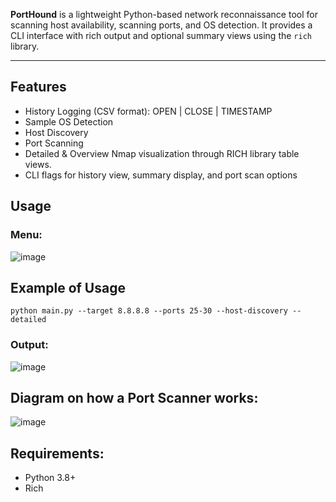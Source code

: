 
**PortHound** is a lightweight Python-based network reconnaissance tool for scanning host availability, scanning ports, and OS detection. It provides a CLI interface with rich output and optional summary views using the `rich` library.


---

## Features
- History Logging (CSV format): OPEN | CLOSE | TIMESTAMP
- Sample OS Detection
- Host Discovery
- Port Scanning
- Detailed & Overview Nmap visualization through RICH library table views.
- CLI flags for history view, summary display, and port scan options

## Usage
 ### Menu:
![image](https://github.com/user-attachments/assets/681fa634-f30f-4128-bcda-680f027d90dd)

## Example of Usage
``
python main.py --target 8.8.8.8 --ports 25-30 --host-discovery --detailed 
``
### Output:

![image](https://github.com/user-attachments/assets/e87f8c35-39bf-4c47-a175-9508a15968a0)

## Diagram on how a Port Scanner works:
![image](https://github.com/user-attachments/assets/f67e75f6-6d38-4921-a260-634855e95f30)


## Requirements:
- Python 3.8+
- Rich
  
